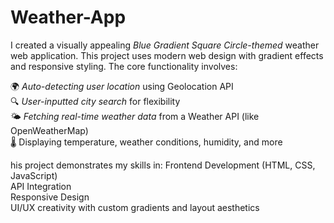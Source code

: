 # Weather-App
I created a visually appealing *Blue Gradient Square Circle-themed* weather web application. This project uses modern web design with gradient effects and responsive styling. The core functionality involves:

🌍 *Auto-detecting user location* using Geolocation API <br>
🔍 *User-inputted city search* for flexibility  <br>
🌤️ *Fetching real-time weather data* from a Weather API (like OpenWeatherMap) <br>
🌡️ Displaying temperature, weather conditions, humidity, and more <br>

his project demonstrates my skills in:
Frontend Development (HTML, CSS, JavaScript) <br>
API Integration <br>
Responsive Design <br>
UI/UX creativity with custom gradients and layout aesthetics <br>
